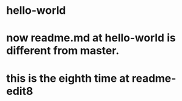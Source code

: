 # hello-world
# now readme.md at hello-world is different from master.
# this is the eighth time at readme-edit8
